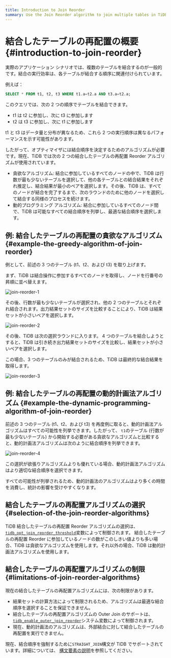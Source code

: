 ```yaml
---
title: Introduction to Join Reorder
summary: Use the Join Reorder algorithm to join multiple tables in TiDB.
---
```


# 結合したテーブルの再配置の概要 {#introduction-to-join-reorder}

実際のアプリケーション シナリオでは、複数のテーブルを結合するのが一般的です。結合の実行効率は、各テーブルが結合する順序に関連付けられています。

例えば：


```sql
SELECT * FROM t1, t2, t3 WHERE t1.a=t2.a AND t3.a=t2.a;
```

このクエリでは、次の 2 つの順序でテーブルを結合できます。

-   t1 は t2 に参加し、次に t3 に参加します
-   t2 は t3 に参加し、次に t1 に参加します

t1 と t3 はデータ量と分布が異なるため、これら 2 つの実行順序は異なるパフォーマンスを示す可能性があります。

したがって、オプティマイザには結合順序を決定するためのアルゴリズムが必要です。現在、TiDB では次の 2 つの結合したテーブルの再配置 Reorder アルゴリズムが使用されています。

-   貪欲なアルゴリズム: 結合に参加しているすべてのノードの中で、TiDB は行数が最も少ないテーブルを選択して、他の各テーブルとの結合結果をそれぞれ推定し、結合結果が最小のペアを選択します。その後、TiDB は、すべてのノードが結合を完了するまで、次のラウンドのために他のノードを選択して結合する同様のプロセスを続けます。
-   動的プログラミング アルゴリズム: 結合に参加しているすべてのノード間で、TiDB は可能なすべての結合順序を列挙し、最適な結合順序を選択します。

## 例: 結合したテーブルの再配置の貪欲なアルゴリズム {#example-the-greedy-algorithm-of-join-reorder}

例として、前述の 3 つのテーブル (t1、t2、および t3) を取り上げます。

まず、TiDB は結合操作に参加するすべてのノードを取得し、ノードを行番号の昇順に並べ替えます。

![join-reorder-1](https://download.pingcap.com/images/docs/join-reorder-1.png)

その後、行数が最も少ないテーブルが選択され、他の 2 つのテーブルとそれぞれ結合されます。出力結果セットのサイズを比較することにより、TiDB は結果セットが小さいペアを選択します。

![join-reorder-2](https://download.pingcap.com/images/docs/join-reorder-2.png)

その後、TiDB は次の選択ラウンドに入ります。 4 つのテーブルを結合しようとすると、TiDB は引き続き出力結果セットのサイズを比較し、結果セットが小さいペアを選択します。

この場合、3 つのテーブルのみが結合されるため、TiDB は最終的な結合結果を取得します。

![join-reorder-3](https://download.pingcap.com/images/docs/join-reorder-3.png)

## 例: 結合したテーブルの再配置の動的計画法アルゴリズム {#example-the-dynamic-programming-algorithm-of-join-reorder}

前述の 3 つのテーブル (t1、t2、および t3) を再度例に取ると、動的計画法アルゴリズムはすべての可能性を列挙できます。したがって、 `t1`のテーブル (行数が最も少ないテーブル) から開始する必要がある貪欲なアルゴリズムと比較すると、動的計画法アルゴリズムは次のように結合順序を列挙できます。

![join-reorder-4](https://download.pingcap.com/images/docs/join-reorder-4.png)

この選択が欲張りアルゴリズムよりも優れている場合、動的計画法アルゴリズムはより適切な結合順序を選択できます。

すべての可能性が列挙されるため、動的計画法のアルゴリズムはより多くの時間を消費し、統計の影響を受けやすくなります。

## 結合したテーブルの再配置アルゴリズムの選択 {#selection-of-the-join-reorder-algorithms}

TiDB 結合したテーブルの再配置 Reorder アルゴリズムの選択は、 [`tidb_opt_join_reorder_threshold`](/system-variables.md#tidb_opt_join_reorder_threshold)変数によって制御されます。 結合したテーブルの再配置 Reorder に参加しているノードの数がこのしきい値よりも多い場合、TiDB は貪欲なアルゴリズムを使用します。それ以外の場合、TiDB は動的計画法アルゴリズムを使用します。

## 結合したテーブルの再配置アルゴリズムの制限 {#limitations-of-join-reorder-algorithms}

現在の結合したテーブルの再配置アルゴリズムには、次の制限があります。

-   結果セットの計算方法によって制限されるため、アルゴリズムは最適な結合順序を選択することを保証できません。
-   結合したテーブルの再配置アルゴリズムの Outer Join のサポートは、 [`tidb_enable_outer_join_reorder`](/system-variables.md#tidb_enable_outer_join_reorder-new-in-v610)システム変数によって制御されます。
-   現在、動的計画法のアルゴリズムは、外部結合に対して結合したテーブルの再配置を実行できません。

現在、結合順序を強制するために`STRAIGHT_JOIN`構文が TiDB でサポートされています。詳細については、 [構文要素の説明](/sql-statements/sql-statement-select.md#description-of-the-syntax-elements)を参照してください。
